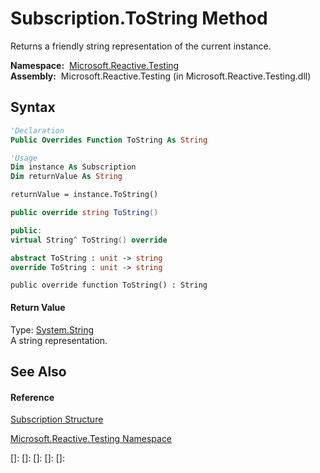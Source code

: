 # Subscription.ToString Method

Returns a friendly string representation of the current instance.

**Namespace:**  [Microsoft.Reactive.Testing](Microsoft.Reactive.Testing\Microsoft.Reactive.Testing.md)  
**Assembly:**  Microsoft.Reactive.Testing (in Microsoft.Reactive.Testing.dll)

## Syntax

```vb
'Declaration
Public Overrides Function ToString As String
```

```vb
'Usage
Dim instance As Subscription
Dim returnValue As String

returnValue = instance.ToString()
```

```csharp
public override string ToString()
```

```c++
public:
virtual String^ ToString() override
```

```fsharp
abstract ToString : unit -> string 
override ToString : unit -> string 
```

```jscript
public override function ToString() : String
```

#### Return Value

Type: [System.String](https://msdn.microsoft.com/en-us/library/s1wwdcbf)  
A string representation.

## See Also

#### Reference

[Subscription Structure](Subscription\Subscription.md)

[Microsoft.Reactive.Testing Namespace](Microsoft.Reactive.Testing\Microsoft.Reactive.Testing.md)

[]: 
[]: 
[]: 
[]: 
[]: 